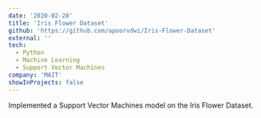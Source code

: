 ```yaml
---
date: '2020-02-28'
title: 'Iris Flower Dataset'
github: 'https://github.com/apoorvdwi/Iris-Flower-Dataset'
external: ''
tech:
  - Python
  - Machine Learning
  - Support Vector Machines
company: 'MAIT'
showInProjects: false
---
```


Implemented a Support Vector Machines model on the Iris Flower Dataset.
